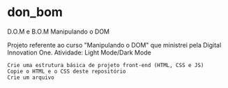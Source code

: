 # don_bom
 D.O.M e B.O.M
Manipulando o DOM

Projeto referente ao curso "Manipulando o DOM" que ministrei pela Digital Innovation One.
Atividade: Light Mode/Dark Mode

    Crie uma estrutura básica de projeto front-end (HTML, CSS e JS)
    Copie o HTML e o CSS deste repositório
    Crie um arquivo 